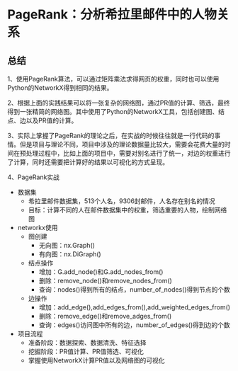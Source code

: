 # PageRank：分析希拉里邮件中的人物关系


## 总结

1、使用PageRank算法，可以通过矩阵乘法求得网页的权重，同时也可以使用Python的NetworkX得到相同的结果。

2、根据上面的实践结果可以将一张复杂的网络图，通过PR值的计算、筛选，最终得到一张精简的网络图。其中使用了Python的NetworkX工具，包括创建图、结点、边以及PR值的计算。

3、实际上掌握了PageRank的理论之后，在实战的时候往往就是一行代码的事情。但是项目与理论不同，项目中涉及的理论数据量比较大，需要会花费大量的时间在预处理过程中，比如上面的项目中，需要对别名进行了统一，对边的权重进行了计算，同时还需要把计算好的结果以可视化的方式呈现。

4、PageRank实战
- 数据集
    - 希拉里邮件数据集，513个人名，9306封邮件，人名存在别名的情况
    - 目标：计算不同的人在邮件数据集中的权重，筛选重要的人物，绘制网络图
- networkx使用
    - 图创建
        - 无向图：nx.Graph()
        - 有向图：nx.DiGraph()
    - 结点操作
        - 增加：G.add_node()和G.add_nodes_from()
        - 删除：remove_node()和remove_nodes_from()
        - 查询：nodes()得到所有的结点，number_of_nodes()得到节点的个数
    - 边操作
        - 增加：add_edge(),add_edges_from(),add_weighted_edges_from()
        - 删除：remove_edge()和remove_adges_from()
        - 查询：edges()访问图中所有的边，number_of_edges()得到边的个数
- 项目流程
    - 准备阶段：数据探索、数据清洗、特征选择
    - 挖掘阶段：PR值计算、PR值筛选、可视化
    - 掌握使用NetworkX计算PR值以及网络图的可视化


